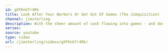 ```yaml
---
id: gXFKnkTr4Rk
title: Look After Your Workers Or Get Out Of Games (The Jimquisition)
channel: jimsterling
description: With the sheer amount of cash flowing into games - and don't try to claim it isn't - there's no excuse for an industry that doesn't take better care of its workers.
series:
source: youtube
type: video
url: /jimsterling/videos/gXFKnkTr4Rk/
---
```

